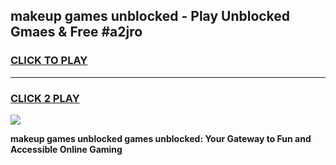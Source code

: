
## makeup games unblocked - Play Unblocked Gmaes & Free #a2jro
<h3>
<a href="https://news.freeplayer.one?title=makeup_games_unblocked&ref=03M">CLICK TO PLAY</a></h3>
<hr>

<h3>
<a href="https://news.freeplayer.one?title=makeup_games_unblocked&ref=03M">CLICK 2 PLAY</a>
  
</h3>

<a href="https://news.freeplayer.one?title=makeup_games_unblocked&ref=03M"><img src="https://clearcache.store/games.png"></a>


**makeup games unblocked games unblocked: Your Gateway to Fun and Accessible Online Gaming**
